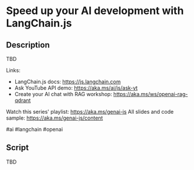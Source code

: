 # Speed up your AI development with LangChain.js

## Description

TBD

Links:
- LangChain.js docs: https://js.langchain.com
- Ask YouTube API demo: https://aka.ms/ai/js/ask-yt
- Create your AI chat with RAG workshop: https://aka.ms/ws/openai-rag-qdrant

Watch this series' playlist: https://aka.ms/genai-js
All slides and code sample: https://aka.ms/genai-js/content

#ai #langchain #openai

## Script

TBD

